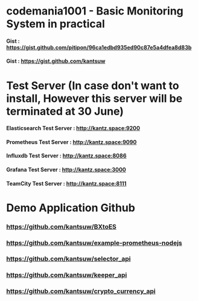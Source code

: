 # codemania1001 - Basic Monitoring System in practical

#### Gist : https://gist.github.com/pitipon/96ca1edbd935ed90c87e5a4dfea8d83b
#### Gist : https://gist.github.com/kantsuw

# Test Server (In case don't want to install, However this server will be terminated at 30 June) 
#### Elasticsearch Test Server  : http://kantz.space:9200
#### Prometheus Test Server     : http://kantz.space:9090
#### Influxdb Test Server       : http://kantz.space:8086
#### Grafana Test Server        : http://kantz.space:3000
#### TeamCity Test Server       : http://kantz.space:8111

# Demo Application Github 
### https://github.com/kantsuw/BXtoES
### https://github.com/kantsuw/example-prometheus-nodejs
### https://github.com/kantsuw/selector_api
### https://github.com/kantsuw/keeper_api
### https://github.com/kantsuw/crypto_currency_api
